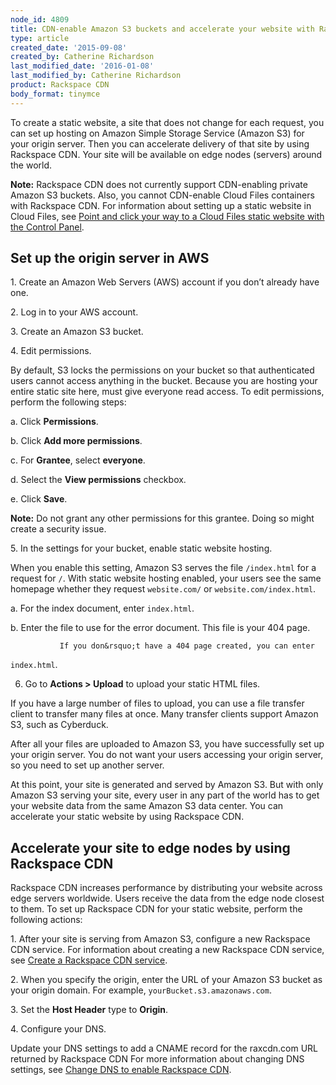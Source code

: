 ```yaml
---
node_id: 4809
title: CDN-enable Amazon S3 buckets and accelerate your website with Rackspace CDN
type: article
created_date: '2015-09-08'
created_by: Catherine Richardson
last_modified_date: '2016-01-08'
last_modified_by: Catherine Richardson
product: Rackspace CDN
body_format: tinymce
---
```


To create a static website<span>, a site that does not change for each
request</span>, you can set up hosting on Amazon Simple Storage Service
(Amazon S3) for your origin server. Then you can accelerate delivery of
that site by using Rackspace CDN. Your site will be available on edge
nodes (servers) around the world.

**Note:** <span>Rackspace CDN does not currently support CDN-enabling
private Amazon S3 buckets.</span> <span>Also, </span>you cannot
CDN-enable Cloud Files containers with Rackspace CDN.<span>  </span>For
information about setting up a static website in Cloud Files, see [Point
and click your way to a Cloud Files static website with the Control
Panel](http://www.rackspace.com/blog/point-and-click-your-way-to-a-cloud-files-static-website-with-the-control-panel/).

Set up the origin server in AWS
-------------------------------

1.<span>   </span>Create an Amazon Web Servers (AWS) account if you
don&rsquo;t already have one.

2.<span>   </span>Log in to your AWS account.

3.<span>   </span>Create an Amazon S3 bucket.

4.<span>   </span>Edit permissions.

By default, S3 locks the permissions on your bucket so that
authenticated users cannot access anything in the bucket. Because you
are hosting your entire static site here, must give everyone read
access. To edit permissions, perform the following steps:

<span>         </span>a.<span>   </span>Click **Permissions**.

<span>         </span>b.<span>   </span>Click **Add more permissions**.

<span>         </span>c.<span>   </span>For **Grantee**, select
**everyone**.

<span>         </span>d.<span>   </span>Select the **View permissions**
checkbox.

<span>         </span>e.<span>   </span>Click **Save**.

**Note:** Do not grant any other permissions for this grantee. Doing so
might create a security issue.

5.<span>   </span>In the settings for your bucket, enable static website
hosting.

When you enable this setting, Amazon S3 serves the file
<span>`/index.html`</span> for a request for <span>`/`</span>. With
static website hosting enabled, your users see the same homepage whether
they request <span>`website.com/`</span> or
<span>`website.com/index.html`</span>.

<span>         </span>a.<span>   </span>For the index document, enter
<span>`index.html`</span>.

<span>         </span>b.<span>   </span>Enter the file to use for the
error document. This file is your 404 page.

               If you don&rsquo;t have a 404 page created, you can enter
<span>`index.html`</span>.

6.   Go to **Actions &gt; Upload** to upload your static HTML files.

If you have a large number of files to upload, you can use a file
transfer client to transfer many files at once. Many transfer clients
support Amazon S3, such as Cyberduck.

After all your files are uploaded to Amazon S3, you have successfully
set up your origin server. You do not want your users accessing your
origin server, so you need to set up another server.

<span>At this point, your site is generated and served by Amazon S3. But
with only Amazon S3 serving your site, every user in any part of the
world has to get your website data from the same Amazon S3 data center.
You can accelerate your static website by using Rackspace CDN.</span>


Accelerate your site to edge nodes by using Rackspace CDN
---------------------------------------------------------

<span>Rackspace CDN increases performance by distributing your website
across edge servers worldwide. Users receive the data from the edge node
closest to them. To set up Rackspace CDN for your static website,
perform the following actions:</span>

<span><span>1.<span>   </span></span></span>After your site is serving
from Amazon S3, configure a new Rackspace CDN service.
      For information about creating a new Rackspace CDN service, see
[Create a Rackspace CDN
service](/how-to/create-a-rackspace-cdn-service).

<span><span>2.<span>   </span></span></span>When you specify the origin,
enter the URL of your Amazon S3 bucket as your origin domain.
<span> </span>
      For example,
<span>`yourBucket.s3.amazonaws.com`</span><span>.</span>

<span><span>3.<span>   </span></span></span>Set the **Host Header** type
to **Origin**.

<span><span>4.<span>   </span></span></span>Configure your DNS.

Update your DNS settings to add a CNAME record for the
<span>raxcdn.com</span> URL returned by Rackspace CDN For more
information about changing DNS settings, see [Change DNS to enable
Rackspace
CDN](/how-to/change-dns-to-enable-rackspace-cdn).

